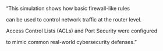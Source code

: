 “This simulation shows how basic firewall-like rules

can be used to control network traffic at the router level.

Access Control Lists (ACLs) and Port Security were configured

to mimic common real-world cybersecurity defenses.”

